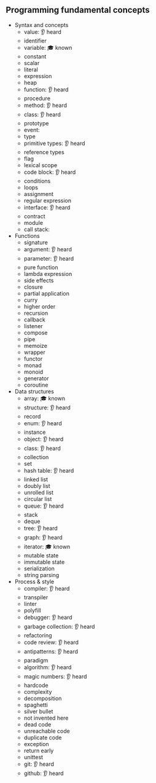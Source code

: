 ## Programming fundamental concepts
- Syntax and concepts
  - value: 👂 heard
  - identifier
  - variable: 🎓 known
  - constant
  - scalar
  - literal
  - expression
  - heap
  - function: 👂 heard
  - procedure
  - method: 👂 heard
  - class: 👂 heard
  - prototype
  - event:
  - type
  - primitive types: 👂 heard
  - reference types
  - flag
  - lexical scope
  - code block: 👂 heard
  - conditions
  - loops
  - assignment
  - regular expression
  - interface: 👂 heard
  - contract
  - module
  - call stack:
- Functions
  - signature
  - argument: 👂 heard
  - parameter: 👂 heard
  - pure function
  - lambda expression
  - side effects
  - closure
  - partial application
  - curry
  - higher order
  - recursion
  - callback
  - listener
  - compose
  - pipe
  - memoize
  - wrapper
  - functor
  - monad
  - monoid
  - generator
  - coroutine
- Data structures
  - array: 🎓 known
  - structure: 👂 heard
  - record
  - enum: 👂 heard
  - instance
  - object: 👂 heard
  - class: 👂 heard
  - collection
  - set
  - hash table: 👂 heard
  - linked list
  - doubly list
  - unrolled list
  - circular list
  - queue: 👂 heard
  - stack
  - deque
  - tree: 👂 heard
  - graph: 👂 heard
  - iterator: 🎓 known
  - mutable state
  - immutable state
  - serialization
  - string parsing
- Process & style
  - compiler: 👂 heard
  - transpiler
  - linter
  - polyfill
  - debugger: 👂 heard
  - garbage collection: 👂 heard
  - refactoring
  - code review: 👂 heard
  - antipatterns: 👂 heard
  - paradigm
  - algorithm: 👂 heard
  - magic numbers: 👂 heard
  - hardcode
  - complexity
  - decomposition
  - spaghetti
  - silver bullet
  - not invented here
  - dead code
  - unreachable code
  - duplicate code
  - exception
  - return early
  - unittest
  - git: 👂 heard
  - github: 👂 heard
